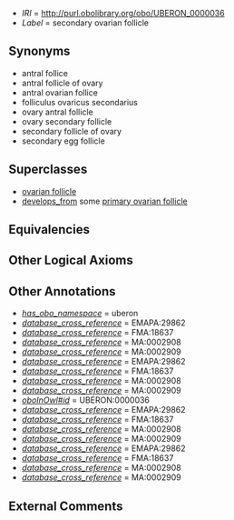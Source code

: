  * *IRI* = http://purl.obolibrary.org/obo/UBERON_0000036
 * *Label* = secondary ovarian follicle

## Synonyms

 * antral follice
 * antral follicle of ovary
 * antral ovarian follice
 * folliculus ovaricus secondarius
 * ovary antral follicle
 * ovary secondary follicle
 * secondary follicle of ovary
 * secondary egg follicle

## Superclasses

 * [ovarian follicle](../../UBERON/05/UBERON_0001305.md)
 * [develops_from](../../RO/02/RO_0002202.md) some [primary ovarian follicle](../../UBERON/35/UBERON_0000035.md)

## Equivalencies


## Other Logical Axioms


## Other Annotations

 * *[has_obo_namespace](../../ce/oboInOwl#hasOBONamespace.md)* = uberon
 * *[database_cross_reference](../../ef/oboInOwl#hasDbXref.md)* = EMAPA:29862
 * *[database_cross_reference](../../ef/oboInOwl#hasDbXref.md)* = FMA:18637
 * *[database_cross_reference](../../ef/oboInOwl#hasDbXref.md)* = MA:0002908
 * *[database_cross_reference](../../ef/oboInOwl#hasDbXref.md)* = MA:0002909
 * *[database_cross_reference](../../ef/oboInOwl#hasDbXref.md)* = EMAPA:29862
 * *[database_cross_reference](../../ef/oboInOwl#hasDbXref.md)* = FMA:18637
 * *[database_cross_reference](../../ef/oboInOwl#hasDbXref.md)* = MA:0002908
 * *[database_cross_reference](../../ef/oboInOwl#hasDbXref.md)* = MA:0002909
 * *[oboInOwl#id](../../id/oboInOwl#id.md)* = UBERON:0000036
 * *[database_cross_reference](../../ef/oboInOwl#hasDbXref.md)* = EMAPA:29862
 * *[database_cross_reference](../../ef/oboInOwl#hasDbXref.md)* = FMA:18637
 * *[database_cross_reference](../../ef/oboInOwl#hasDbXref.md)* = MA:0002908
 * *[database_cross_reference](../../ef/oboInOwl#hasDbXref.md)* = MA:0002909
 * *[database_cross_reference](../../ef/oboInOwl#hasDbXref.md)* = EMAPA:29862
 * *[database_cross_reference](../../ef/oboInOwl#hasDbXref.md)* = FMA:18637
 * *[database_cross_reference](../../ef/oboInOwl#hasDbXref.md)* = MA:0002908
 * *[database_cross_reference](../../ef/oboInOwl#hasDbXref.md)* = MA:0002909

## External Comments

